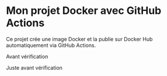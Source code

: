 # Mon projet Docker avec GitHub Actions

Ce projet crée une image Docker et la publie sur Docker Hub automatiquement via GitHub Actions.

Avant vérification

Juste avant vérification